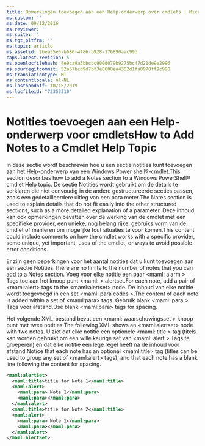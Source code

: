 ```yaml
---
title: Opmerkingen toevoegen aan een Help-onderwerp over cmdlets | Microsoft Docs
ms.custom: ''
ms.date: 09/12/2016
ms.reviewer: ''
ms.suite: ''
ms.tgt_pltfrm: ''
ms.topic: article
ms.assetid: 2bea35e5-b680-4f86-b928-176890aac99d
caps.latest.revision: 5
ms.openlocfilehash: 4e9ca9a3bbcbc900d079b9275bc47d21de9e2996
ms.sourcegitcommit: 52a67bcd9d7bf3e8600ea4302d1fa8970ff9c998
ms.translationtype: MT
ms.contentlocale: nl-NL
ms.lasthandoff: 10/15/2019
ms.locfileid: "72353310"
---
```

# <a name="how-to-add-notes-to-a-cmdlet-help-topic"></a><span data-ttu-id="81904-102">Notities toevoegen aan een Help-onderwerp voor cmdlets</span><span class="sxs-lookup"><span data-stu-id="81904-102">How to Add Notes to a Cmdlet Help Topic</span></span>

<span data-ttu-id="81904-103">In deze sectie wordt beschreven hoe u een sectie notities kunt toevoegen aan het Help-onderwerp van een Windows Power shell®-cmdlet.</span><span class="sxs-lookup"><span data-stu-id="81904-103">This section describes how to add a Notes section to a Windows PowerShell® cmdlet Help topic.</span></span> <span data-ttu-id="81904-104">De sectie Notities wordt gebruikt om de details te verklaren die niet eenvoudig in de andere gestructureerde secties passen, zoals een gedetailleerdere uitleg van een para meter.</span><span class="sxs-lookup"><span data-stu-id="81904-104">The Notes section is used to explain details that do not fit easily into the other structured sections, such as a more detailed explanation of a parameter.</span></span> <span data-ttu-id="81904-105">Deze inhoud kan ook opmerkingen bevatten over de werking van de cmdlet met een specifieke provider, een unieke, nog belang rijke, gebruiks vorm van de cmdlet of manieren om mogelijke fout situaties te voor komen.</span><span class="sxs-lookup"><span data-stu-id="81904-105">This content could include comments on how the cmdlet works with a specific provider, some unique, yet important, uses of the cmdlet, or ways to avoid possible error conditions.</span></span>

<span data-ttu-id="81904-106">Er zijn geen beperkingen voor het aantal notities dat u kunt toevoegen aan een sectie Notities.</span><span class="sxs-lookup"><span data-stu-id="81904-106">There are no limits to the number of notes that you can add to a Notes section.</span></span> <span data-ttu-id="81904-107">Voeg voor elke notitie een paar \<maml: alarm > Tags toe aan het knoop punt \<maml: > alertset.</span><span class="sxs-lookup"><span data-stu-id="81904-107">For each note, add a pair of \<maml:alert> tags to the \<maml:alertset> node.</span></span> <span data-ttu-id="81904-108">De inhoud van elke notitie wordt toegevoegd in een set \<maml: para codes >.</span><span class="sxs-lookup"><span data-stu-id="81904-108">The content of each note is added within a set of \<maml:para> tags.</span></span> <span data-ttu-id="81904-109">Gebruik blank \<maml: para > Tags voor afstand.</span><span class="sxs-lookup"><span data-stu-id="81904-109">Use blank \<maml:para> tags for spacing.</span></span>

<span data-ttu-id="81904-110">Het volgende XML-bestand bevat een \<maml: waarschuwingsset > knoop punt met twee notities.</span><span class="sxs-lookup"><span data-stu-id="81904-110">The following XML shows an \<maml:alertset> node with two notes.</span></span> <span data-ttu-id="81904-111">U ziet dat elke notitie een optionele \<maml: title > tag (titels kan worden gebruikt om een wille keurige set van \<maml: alert > Tags te groeperen) en dat elke notitie een lege regel heeft na de inhoud voor afstand.</span><span class="sxs-lookup"><span data-stu-id="81904-111">Notice that each note has an optional \<maml:title> tag (titles can be used to group any set of \<maml:alert> tags), and that each note has a blank line following the content for spacing.</span></span>

```xml
<maml:alertSet>
  <maml:title>title for Note 1</maml:title>
  <maml:alert>
    <maml:para> Note 1</maml:para>
    <maml:para></maml:para>
  </maml:alert>
  <maml:title>title for Note 2</maml:title>
  <maml:alert>
    <maml:para> Note 1</maml:para>
    <maml:para></maml:para>
  </maml:alert>
</maml:alertSet>
```



